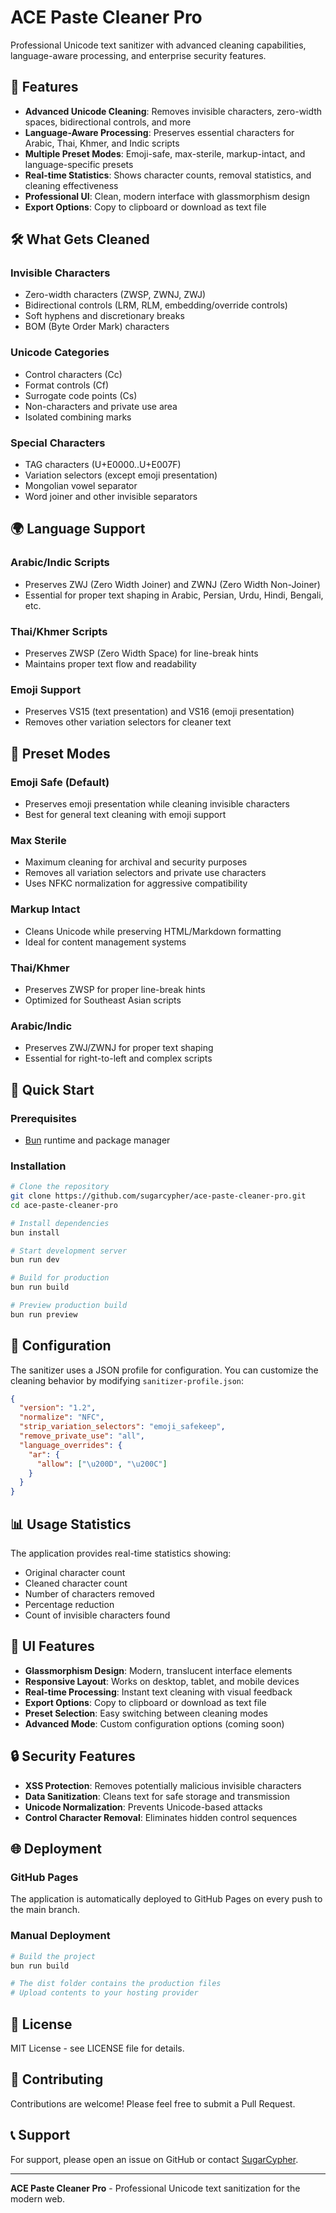 # ACE Paste Cleaner Pro

Professional Unicode text sanitizer with advanced cleaning capabilities, language-aware processing, and enterprise security features.

## 🚀 Features

- **Advanced Unicode Cleaning**: Removes invisible characters, zero-width spaces, bidirectional controls, and more
- **Language-Aware Processing**: Preserves essential characters for Arabic, Thai, Khmer, and Indic scripts
- **Multiple Preset Modes**: Emoji-safe, max-sterile, markup-intact, and language-specific presets
- **Real-time Statistics**: Shows character counts, removal statistics, and cleaning effectiveness
- **Professional UI**: Clean, modern interface with glassmorphism design
- **Export Options**: Copy to clipboard or download as text file

## 🛠️ What Gets Cleaned

### Invisible Characters
- Zero-width characters (ZWSP, ZWNJ, ZWJ)
- Bidirectional controls (LRM, RLM, embedding/override controls)
- Soft hyphens and discretionary breaks
- BOM (Byte Order Mark) characters

### Unicode Categories
- Control characters (Cc)
- Format controls (Cf) 
- Surrogate code points (Cs)
- Non-characters and private use area
- Isolated combining marks

### Special Characters
- TAG characters (U+E0000..U+E007F)
- Variation selectors (except emoji presentation)
- Mongolian vowel separator
- Word joiner and other invisible separators

## 🌍 Language Support

### Arabic/Indic Scripts
- Preserves ZWJ (Zero Width Joiner) and ZWNJ (Zero Width Non-Joiner)
- Essential for proper text shaping in Arabic, Persian, Urdu, Hindi, Bengali, etc.

### Thai/Khmer Scripts  
- Preserves ZWSP (Zero Width Space) for line-break hints
- Maintains proper text flow and readability

### Emoji Support
- Preserves VS15 (text presentation) and VS16 (emoji presentation)
- Removes other variation selectors for cleaner text

## 🎯 Preset Modes

### Emoji Safe (Default)
- Preserves emoji presentation while cleaning invisible characters
- Best for general text cleaning with emoji support

### Max Sterile
- Maximum cleaning for archival and security purposes
- Removes all variation selectors and private use characters
- Uses NFKC normalization for aggressive compatibility

### Markup Intact
- Cleans Unicode while preserving HTML/Markdown formatting
- Ideal for content management systems

### Thai/Khmer
- Preserves ZWSP for proper line-break hints
- Optimized for Southeast Asian scripts

### Arabic/Indic
- Preserves ZWJ/ZWNJ for proper text shaping
- Essential for right-to-left and complex scripts

## 🚀 Quick Start

### Prerequisites
- [Bun](https://bun.sh) runtime and package manager

### Installation
```bash
# Clone the repository
git clone https://github.com/sugarcypher/ace-paste-cleaner-pro.git
cd ace-paste-cleaner-pro

# Install dependencies
bun install

# Start development server
bun run dev

# Build for production
bun run build

# Preview production build
bun run preview
```

## 🔧 Configuration

The sanitizer uses a JSON profile for configuration. You can customize the cleaning behavior by modifying `sanitizer-profile.json`:

```json
{
  "version": "1.2",
  "normalize": "NFC",
  "strip_variation_selectors": "emoji_safekeep",
  "remove_private_use": "all",
  "language_overrides": {
    "ar": {
      "allow": ["\u200D", "\u200C"]
    }
  }
}
```

## 📊 Usage Statistics

The application provides real-time statistics showing:
- Original character count
- Cleaned character count  
- Number of characters removed
- Percentage reduction
- Count of invisible characters found

## 🎨 UI Features

- **Glassmorphism Design**: Modern, translucent interface elements
- **Responsive Layout**: Works on desktop, tablet, and mobile devices
- **Real-time Processing**: Instant text cleaning with visual feedback
- **Export Options**: Copy to clipboard or download as text file
- **Preset Selection**: Easy switching between cleaning modes
- **Advanced Mode**: Custom configuration options (coming soon)

## 🔒 Security Features

- **XSS Protection**: Removes potentially malicious invisible characters
- **Data Sanitization**: Cleans text for safe storage and transmission
- **Unicode Normalization**: Prevents Unicode-based attacks
- **Control Character Removal**: Eliminates hidden control sequences

## 🌐 Deployment

### GitHub Pages
The application is automatically deployed to GitHub Pages on every push to the main branch.

### Manual Deployment
```bash
# Build the project
bun run build

# The dist folder contains the production files
# Upload contents to your hosting provider
```

## 📝 License

MIT License - see LICENSE file for details.

## 🤝 Contributing

Contributions are welcome! Please feel free to submit a Pull Request.

## 📞 Support

For support, please open an issue on GitHub or contact [SugarCypher](https://github.com/sugarcypher).

---

**ACE Paste Cleaner Pro** - Professional Unicode text sanitization for the modern web.